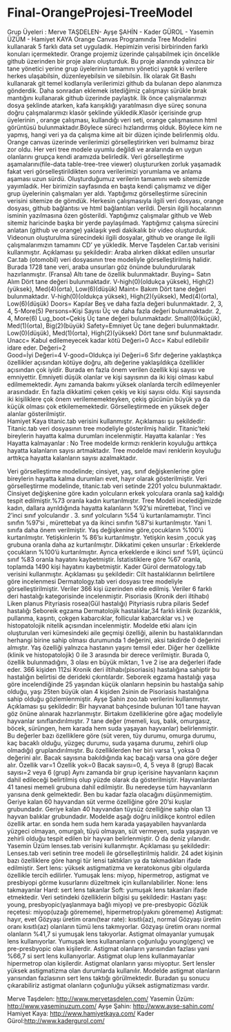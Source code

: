 # Final-OrangeProjesi-TreeModel
Grup Üyeleri :  Merve TAŞDELEN- Ayşe ŞAHİN - Kader GÜROL - Yasemin ÜZÜM - Hamiyet KAYA
Orange Canvas Programında Tree Modelini kullanarak 5 farklı data set uyguladık. Hepimizin verisi birbirinden farklı konuları içermektedir. Orange projemiz üzerinde çalışabilmek için öncelikle github üzerinden bir proje alanı oluşturduk.  Bu proje alanında yalnızca bir tane yönetici yerine grup üyelerinin tamamını yönetici yaptık ki verilere herkes ulaşabilsin, düzenleyebilsin ve silebilsin. İlk olarak Git Bashı kullanarak git temel kodlarıyla verilerimizi github da bulanan depo alanımıza gönderdik. Daha sonradan eklemek istediğimiz çalışmayı sürükle bırak mantığını kullanarak github üzerinde paylaştık. İlk önce çalışmalarımızı dosya şeklinde atarken, kafa karışıklığı yaratılmasın diye süreç sonuna doğru çalışmalarımızı klasör şeklinde yükledik.Klasör içerisinde grup üyelerinin , orange çalışması, kullandığı veri seti, orange çalışmasının html görüntüsü bulunmaktadır.Böylece süreci hızlandırmış olduk. Böylece kim ne yapmış, hangi veri ya da çalışma kime ait bir düzen içinde belirlenmiş oldu. 
Orange canvas üzerinde verilerimizi görselleştirirken veri bulmamız biraz zor oldu. Her veri tree modele uyumlu değildi ve aralarında en uygun olanlarını grupça kendi aramızda belirledik. Veri görselleştirme aşamalarını(file-data table-tree-tree viewer) oluştururken zorluk yaşamadık fakat veri görselleştirildikten sonra verilerimizi yorumlama ve anlama aşaması uzun sürdü. 
Oluşturduğumuz verilerin tamamını web sitemizde yayımladık. Her birimizin sayfasında en başta kendi çalışmamız ve diğer grup üyelerinin çalışmaları yer aldı. Yaptığımız görselleştirme sürecinin verisini sitemize de gömdük. Herkesin çalışmasıyla ilgili veri dosyası, orange dosyası, github bağlantısı ve html bağlantıları verildi. Dersin ilgili hocalarının isminin yazılmasına özen gösterildi. Yaptığımız çalışmalar github ve Web sitemiz haricinde başka bir yerde paylaşılmadı.
Yaptığımız çalışma sürecini anlatan (github ve orange) yaklaşık yedi dakikalık bir video oluşturduk. Videonun oluşturulma sürecindeki ilgili dosyalar, github ve orange ile ilgili çalışmalarımızın tamamını CD’ ye yükledik. 
Merve Taşdelen Car.tab verisini kullanmıştır. Açıklaması şu şekildedir:
Araba alırken dikkat edilen unsurlar
Car.tab (otomobil) veri dosyasının tree modeliyle görselleştirilmiş halidir. Burada 1728 tane veri, araba unsurları göz önünde bulundurularak hazırlanmıştır. (Fransa)
Altı tane de özellik bulunmaktadır.
Buying= Satın Alım Dört tane değeri bulunmaktadır. V-high(0)(oldukça yüksek), High(2)(yüksek), Med(4)(orta), Low(6)(düşük)
Maint= Bakım Dört tane değeri bulunmaktadır. V-high(0)(oldukça yüksek), High(2)(yüksek), Med(4)(orta), Low(6)(düşük)
Doors= Kapılar Beş ve daha fazla değeri bulunmaktadır. 2, 3, 4, 5-More(5)
Persons=Kişi Sayısı Üç ve daha fazla değeri bulunmaktadır. 2, 4, More(6)
Lug_boot=Çekiş Üç tane değeri bulunmaktadır. Small(0)(küçük), Med(1)(orta), Big(2)(büyük)
Safety=Emniyet Üç tane değeri bulunmaktadır. Low(0)(düşük), Med(1)(orta), High(2)(yüksek)
Dört tane sınıf bulunmaktadır. 
Unacc= Kabul edilemeyecek kadar kötü  	Değeri=0
Acc= Kabul edilebilir idare eder.                	Değeri=2 	
Good=İyi                                                       	Değeri=4
V-good=Oldukça iyi                                  	Değeri=6
Sıfır değerine yaklaştıkça özellikler açısından kötüye doğru, altı değerine yaklaşıldıkça özellikler açısından çok iyidir.
Burada en fazla önem verilen özellik kişi sayısı ve emniyettir.
Emniyeti düşük olanlar ve kişi sayısının da iki kişi olması kabul edilmemektedir. Aynı zamanda bakımı yüksek olanlarda tercih edilmeyenler arasındadır.
En fazla dikkatimi çeken çekiş ve kişi sayısı oldu. Kişi sayısında iki kişiliklere çok önem verilememekteyken, çekiş gücünün büyük ya da küçük olması çok etkilememektedir.
Görselleştirmede en yüksek değer alanlar gösterilmiştir.  
Hamiyet Kaya titanic.tab verisini kullanmıştır. Açıklaması şu şekildedir:
Titanic.tab veri dosyasının tree modeliyle gösterilmiş halidir.
Titanic’teki bireylerin hayatta kalma durumları incelenmiştir.
Hayatta kalanlar : Yes Hayatta kalmayanlar : No
Tree modelde kırmızı renklerin koyuluğu arttıkça hayatta kalanların sayısı artmaktadır.
Tree modelde mavi renklerin koyuluğu arttıkça hayatta kalanların sayısı azalmaktadır.


Veri görselleştirme modelinde; cinsiyet, yaş, sınıf değişkenlerine göre bireylerin hayatta kalma durumları evet, hayır olarak gösterilmiştir.
 Veri görselleştirme modelinde, titanic.tab veri setinde 2201 yolcu bulunmaktadır. 
 Cinsiyet  değişkenine  göre kadın yolcuların erkek yolculara oranla sağ kaldığı tespit edilmiştir.%73 oranla kadın kurtarılmıştır.
Tree Modeli incelediğimizde kadın, dallara ayrıldığında  hayatta kalanların %92’si mürettebat, 1’inci ve 2’inci sınıf yolcularıdır .  3. sınıf yolcuların %54 ‘ü kurtarılamamıştır.
1’inci sınıfın %97’si , mürettebat ya da ikinci sınıfın %87’si kurtarılmıştır. Yani 1. sınıfa daha önem verilmiştir.
Yaş değişkenine göre,çocukların %100’ü kurtarılmıştır. Yetişkinlerin  % 86’sı kurtarılmıştır. Yetişkin kesim ,çocuk yaş grubuna oranla daha az kurtarılmıştır.
Dikkatimi çeken unsurlar : Erkeklerde  çocukların %100’ü kurtarılmıştır. Ayrıca erkeklerde  e ikinci sınıf %91, üçüncü sınıf %83 oranla hayatını kaybetmiştir.
İstatistiklere göre  %67 oranla, toplamda  1490 kişi hayatını kaybetmiştir.
Kader Gürol dermatology.tab verisini kullanmıştır. Açıklaması şu şekildedir:
Cilt hastalıklarının belirtilere göre incelenmesi
Dermatology.tab veri dosyası tree modeliyle görselleştirilmiştir.
Veriler 366 kişi üzerinden elde edilmiş.
Veriler 6 farklı deri hastalığı kategorisinde incelenmiştir.
Pisoriasis (Kronik deri iltihabı)
Liken planus
Pityriasis rosea(Gül hastalığı)
Pityriasis rubra pilaris
Sedef hastalığı
Seboreik egzama
Dermatolojik hastalıklar,34 farklı klinik (kızarıklık, pullanma, kaşıntı, çokgen kabarcıklar, follicular kabarcıklar vs.) ve histopatolojik nitelik açısından incelenmiştir.
Modelde etki alanı için oluşturulan veri kümesindeki aile geçmişi özelliği, ailenin bu hastalıklarından herhangi birine sahip olması durumunda 1 değerini, aksi takdirde 0 değerini almıştır. 
Yaş özelliği yalnızca hastanın yaşını temsil eder. Diğer her özellikte (klinik ve histopatolojik) 0 ile 3 arasında bir derece verilmiştir. Burada 0, özellik bulunmadığını, 3 olası en büyük miktarı, 1 ve 2 ise ara değerleri ifade eder.
366 kişiden 112si Kronik deri iltihabı(pisoriasis) hastalığına sahiptir bu hastalığın belirtisi de derideki çıkıntılardır.
Seboreik egzama hastalığı yaşa göre incelendiğinde 25 yaşından küçük olanların hepsinin bu hastalığa sahip olduğu, yaşı 25ten büyük olan 4 kişiden 2sinin de Pisoriasis hastalığına sahip olduğu gözlemlenmiştir.
Ayşe Şahin zoo.tab verilerini kullanmıştır. Açıklaması şu şekildedir:
Bir hayvanat bahçesinde bulunan 101 tane hayvan göz önüne alınarak hazırlanmıştır. Birtakım özelliklerine göre ağaç modeliyle hayvanlar sınıflandırılmıştır.
7 tane değer (memeli, kuş, balık, omurgasız, böcek, sürüngen, hem karada hem suda yaşayan hayvanlar) belirlenmiştir. Bu değerler bazı özelliklere göre (süt veren, tüy durumu, omurga durumu, kaç bacaklı olduğu, yüzgeç durumu, suda yaşama durumu, zehirli olup olmadığı) gruplandırılmıştır. 
Bu özelliklerden her biri varsa 1, yoksa 0 değerini alır. Bacak sayısına bakıldığında kaç bacağı varsa ona göre değer alır.
Özellik var=1
Özellik yok=0
Bacak sayısı=0, 4, 5 veya 8 (grup)
Bacak sayısı=2 veya 6 (grup)
Aynı zamanda bir grup içerisine hayvanların kaçının dahil edileceği belirtilmiş olup yüzde olarak da gösterilmiştir.
Hayvanlardan 41 tanesi memeli grubuna dahil edilmiştir. Bu neredeyse tüm hayvanların yarısına denk gelmektedir. Ben bu kadar fazla olacağını düşünmemiştim.
Geriye kalan 60 hayvandan süt verme özelliğine göre 20’si kuşlar grubundadır.
Geriye kalan 40 hayvandan tüysüz özelliğine sahip olan 13 hayvan balıklar grubundadır.
Modelde aşağı doğru inildikçe kontrol edilen özellik artar. en sonda hem suda hem karada yaşayabilen hayvanlarda yüzgeci olmayan, omurgalı, tüyü olmayan, süt vermeyen, suda yaşayan ve zehirli olduğu tespit edilen bir hayvan belirlenmiştir. O da deniz yılanıdır.
Yasemin Üzüm lenses.tab verisini kullanmıştır. Açıklaması şu şekildedir:
Lenses.tab veri setinin tree modeli ile görselleştirilmiş halidir. 24 adet kişinin bazı özelliklere göre hangi tür lensi taktıkları ya da takmadıkları ifade edilmiştir.
Sert lens: yüksek astigmatizma ve keratokonus gibi olgularda özellikle tercih edilirler.
Yumuşak lens: miyop, hipermetrop, astigmat ve presbiyopi görme kusurlarını düzeltmek için kullanılabilirler.
None: lens takmayanlar
Hard: sert lens takanlar
Soft: yumuşak lens takanları ifade etmektedir.
Veri setindeki özelliklerin bilgisi şu şekildedir:
Hastanı yaşı: young, presbyopic(yaşlanmaya bağlı miyop) ve pre-presbyopic
Gözlük reçetesi: miyop(uzağı görememe), hipermetrop(yakını görememe)
Astigmat: hayır, evet
Gözyaşı üretim oranı(tear rate): kısıtlı(az), normal
Gözyaşı üretim oranı kısıtlı(az) olanların tümü lens takmıyorlar.
Gözyaşı üretim oranı normal olanların %41,7 si yumuşak lens takıyorlar.
Astigmat olmayanlar yumuşak lens kullanıyorlar.
Yumuşak lens kullananların çoğunluğu young(genç) ve pre-presbyopic olan kişilerdir.
Astigmat olanların yarısından fazlası yani %66,7 si sert lens kullanıyorlar.
Astigmat olup lens kullanmayanlar hipermetrop olan kişilerdir.
Astigmat olanların yarısı miyoptur.
Sert lensler yüksek astigmatizma olan durumlarda kullanılır. Modelde astigmat olanların yarısından fazlasının sert lens taktığı görülmektedir. Buradan şu sonucu çıkarabiliriz astigmat olanların çoğunluğu yüksek astigmatizması vardır.
 
Merve Taşdelen: http://www.mervetasdelen.com/
Yasemin Üzüm: http://www.yaseminuzum.com/
Ayşe Şahin: http://www.ayse-sahin.com/
Hamiyet Kaya: http://www.hamiyetkaya.com/
Kader Gürol:http://www.kadergurol.com/
